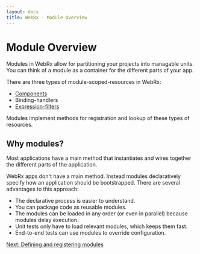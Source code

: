 ```yaml
---
layout: docs
title: WebRx - Module Overview
---
```

# Module Overview

Modules in WebRx allow for partitioning your projects into managable units. 
You can think of a module as a container for the different parts of your app.

There are three types of module-scoped-resources in WebRx:

- [Components](/docs/component-overview.html#start)
- Binding-handlers
- [Expression-filters](/docs/binding-syntax.html#topic-expression-filters)

Modules implement methods for registration and lookup of these types of resources.

## Why modules?

Most applications have a main method that instantiates and wires together the different parts of the application.

WebRx apps don't have a main method. Instead modules declaratively specify how an application should be bootstrapped. There are several advantages to this approach:

- The declarative process is easier to understand.
- You can package code as reusable modules.
- The modules can be loaded in any order (or even in parallel) because modules delay execution.
- Unit tests only have to load relevant modules, which keeps them fast.
- End-to-end tests can use modules to override configuration.

<a class="next-topic" href="/docs/module-registration.html#start">Next: Defining and registering modules</a>